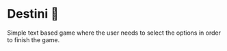 # Destini 🤔

Simple text based game where the user needs to select the options in order to finish the game.

